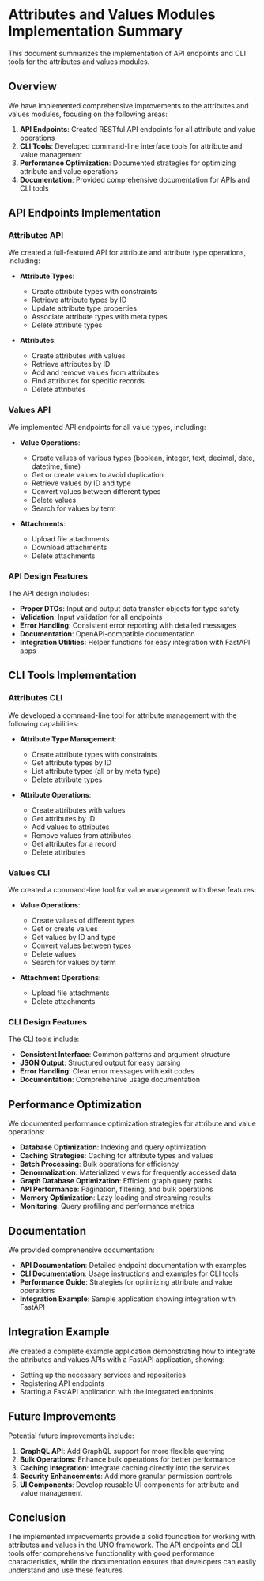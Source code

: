# Attributes and Values Modules Implementation Summary

This document summarizes the implementation of API endpoints and CLI tools for the attributes and values modules.

## Overview

We have implemented comprehensive improvements to the attributes and values modules, focusing on the following areas:

1. **API Endpoints**: Created RESTful API endpoints for all attribute and value operations
2. **CLI Tools**: Developed command-line interface tools for attribute and value management
3. **Performance Optimization**: Documented strategies for optimizing attribute and value operations
4. **Documentation**: Provided comprehensive documentation for APIs and CLI tools

## API Endpoints Implementation

### Attributes API

We created a full-featured API for attribute and attribute type operations, including:

- **Attribute Types**:
  - Create attribute types with constraints
  - Retrieve attribute types by ID
  - Update attribute type properties
  - Associate attribute types with meta types
  - Delete attribute types

- **Attributes**:
  - Create attributes with values
  - Retrieve attributes by ID
  - Add and remove values from attributes
  - Find attributes for specific records
  - Delete attributes

### Values API

We implemented API endpoints for all value types, including:

- **Value Operations**:
  - Create values of various types (boolean, integer, text, decimal, date, datetime, time)
  - Get or create values to avoid duplication
  - Retrieve values by ID and type
  - Convert values between different types
  - Delete values
  - Search for values by term

- **Attachments**:
  - Upload file attachments
  - Download attachments
  - Delete attachments

### API Design Features

The API design includes:

- **Proper DTOs**: Input and output data transfer objects for type safety
- **Validation**: Input validation for all endpoints
- **Error Handling**: Consistent error reporting with detailed messages
- **Documentation**: OpenAPI-compatible documentation
- **Integration Utilities**: Helper functions for easy integration with FastAPI apps

## CLI Tools Implementation

### Attributes CLI

We developed a command-line tool for attribute management with the following capabilities:

- **Attribute Type Management**:
  - Create attribute types with constraints
  - Get attribute types by ID
  - List attribute types (all or by meta type)
  - Delete attribute types

- **Attribute Operations**:
  - Create attributes with values
  - Get attributes by ID
  - Add values to attributes
  - Remove values from attributes
  - Get attributes for a record
  - Delete attributes

### Values CLI

We created a command-line tool for value management with these features:

- **Value Operations**:
  - Create values of different types
  - Get or create values
  - Get values by ID and type
  - Convert values between types
  - Delete values
  - Search for values by term

- **Attachment Operations**:
  - Upload file attachments
  - Delete attachments

### CLI Design Features

The CLI tools include:

- **Consistent Interface**: Common patterns and argument structure
- **JSON Output**: Structured output for easy parsing
- **Error Handling**: Clear error messages with exit codes
- **Documentation**: Comprehensive usage documentation

## Performance Optimization

We documented performance optimization strategies for attribute and value operations:

- **Database Optimization**: Indexing and query optimization
- **Caching Strategies**: Caching for attribute types and values
- **Batch Processing**: Bulk operations for efficiency
- **Denormalization**: Materialized views for frequently accessed data
- **Graph Database Optimization**: Efficient graph query paths
- **API Performance**: Pagination, filtering, and bulk operations
- **Memory Optimization**: Lazy loading and streaming results
- **Monitoring**: Query profiling and performance metrics

## Documentation

We provided comprehensive documentation:

- **API Documentation**: Detailed endpoint documentation with examples
- **CLI Documentation**: Usage instructions and examples for CLI tools
- **Performance Guide**: Strategies for optimizing attribute and value operations
- **Integration Example**: Sample application showing integration with FastAPI

## Integration Example

We created a complete example application demonstrating how to integrate the attributes and values APIs with a FastAPI application, showing:

- Setting up the necessary services and repositories
- Registering API endpoints
- Starting a FastAPI application with the integrated endpoints

## Future Improvements

Potential future improvements include:

1. **GraphQL API**: Add GraphQL support for more flexible querying
2. **Bulk Operations**: Enhance bulk operations for better performance
3. **Caching Integration**: Integrate caching directly into the services
4. **Security Enhancements**: Add more granular permission controls
5. **UI Components**: Develop reusable UI components for attribute and value management

## Conclusion

The implemented improvements provide a solid foundation for working with attributes and values in the UNO framework. The API endpoints and CLI tools offer comprehensive functionality with good performance characteristics, while the documentation ensures that developers can easily understand and use these features.